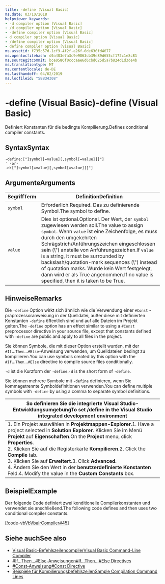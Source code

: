 ```yaml
---
title: -define (Visual Basic)
ms.date: 03/10/2018
helpviewer_keywords:
- -d compiler option [Visual Basic]
- /d compiler option [Visual Basic]
- -define compiler option [Visual Basic]
- d compiler option [Visual Basic]
- /define compiler option [Visual Basic]
- define compiler option [Visual Basic]
ms.assetid: f735c57d-1cf9-4f2f-a26f-0de630fd4077
ms.openlocfilehash: d0a483e7a3c9e9863db39e89d655cf172c1e8c81
ms.sourcegitcommit: bce0586f0cccaae6d6cbd625d5a7b824d1d3de4b
ms.translationtype: MT
ms.contentlocale: de-DE
ms.lasthandoff: 04/02/2019
ms.locfileid: "58834308"
---
```

# <a name="-define-visual-basic"></a><span data-ttu-id="e76e5-102">-define (Visual Basic)</span><span class="sxs-lookup"><span data-stu-id="e76e5-102">-define (Visual Basic)</span></span>
<span data-ttu-id="e76e5-103">Definiert Konstanten für die bedingte Kompilierung.</span><span class="sxs-lookup"><span data-stu-id="e76e5-103">Defines conditional compiler constants.</span></span>  
  
## <a name="syntax"></a><span data-ttu-id="e76e5-104">Syntax</span><span class="sxs-lookup"><span data-stu-id="e76e5-104">Syntax</span></span>  
  
```  
-define:["]symbol[=value][,symbol[=value]]["]  
' -or-  
-d:["]symbol[=value][,symbol[=value]]["]  
```  
  
## <a name="arguments"></a><span data-ttu-id="e76e5-105">Argumente</span><span class="sxs-lookup"><span data-stu-id="e76e5-105">Arguments</span></span>  
  
|<span data-ttu-id="e76e5-106">Begriff</span><span class="sxs-lookup"><span data-stu-id="e76e5-106">Term</span></span>|<span data-ttu-id="e76e5-107">Definition</span><span class="sxs-lookup"><span data-stu-id="e76e5-107">Definition</span></span>|  
|---|---|  
|`symbol`|<span data-ttu-id="e76e5-108">Erforderlich.</span><span class="sxs-lookup"><span data-stu-id="e76e5-108">Required.</span></span> <span data-ttu-id="e76e5-109">Das zu definierende Symbol.</span><span class="sxs-lookup"><span data-stu-id="e76e5-109">The symbol to define.</span></span>|  
|`value`|<span data-ttu-id="e76e5-110">Dies ist optional.</span><span class="sxs-lookup"><span data-stu-id="e76e5-110">Optional.</span></span> <span data-ttu-id="e76e5-111">Der Wert, der `symbol` zugewiesen werden soll.</span><span class="sxs-lookup"><span data-stu-id="e76e5-111">The value to assign `symbol`.</span></span> <span data-ttu-id="e76e5-112">Wenn `value` ist eine Zeichenfolge, es muss durch den umgekehrten Schrägstrich/Anführungszeichen eingeschlossen sein (\\") anstelle von Anführungszeichen.</span><span class="sxs-lookup"><span data-stu-id="e76e5-112">If `value` is a string, it must be surrounded by backslash/quotation-mark sequences (\\") instead of quotation marks.</span></span> <span data-ttu-id="e76e5-113">Wurde kein Wert festgelegt, dann wird er als True angenommen.</span><span class="sxs-lookup"><span data-stu-id="e76e5-113">If no value is specified, then it is taken to be True.</span></span>|  
  
## <a name="remarks"></a><span data-ttu-id="e76e5-114">Hinweise</span><span class="sxs-lookup"><span data-stu-id="e76e5-114">Remarks</span></span>  
 <span data-ttu-id="e76e5-115">Die `-define` Option wirkt sich ähnlich wie die Verwendung einer `#Const` -präprozessoranweisung in der Quelldatei, außer diese mit definierten Konstanten `-define` öffentlich sind und auf alle Dateien im Projekt gelten.</span><span class="sxs-lookup"><span data-stu-id="e76e5-115">The `-define` option has an effect similar to using a `#Const` preprocessor directive in your source file, except that constants defined with `-define` are public and apply to all files in the project.</span></span>  
  
 <span data-ttu-id="e76e5-116">Sie können Symbole, die mit dieser Option erstellt wurden, mit der `#If`...`Then`...`#Else`-Anweisung verwenden, um Quelldateien bedingt zu kompilieren.</span><span class="sxs-lookup"><span data-stu-id="e76e5-116">You can use symbols created by this option with the `#If`...`Then`...`#Else` directive to compile source files conditionally.</span></span>  
  
 <span data-ttu-id="e76e5-117">`-d` ist die Kurzform der `-define`.</span><span class="sxs-lookup"><span data-stu-id="e76e5-117">`-d` is the short form of `-define`.</span></span>  
  
 <span data-ttu-id="e76e5-118">Sie können mehrere Symbole mit `-define` definieren, wenn Sie kommagetrennte Symboldefinitionen verwenden.</span><span class="sxs-lookup"><span data-stu-id="e76e5-118">You can define multiple symbols with `-define` by using a comma to separate symbol definitions.</span></span>  
  
|<span data-ttu-id="e76e5-119">So definieren Sie die integrierte Visual Studio-Entwicklungsumgebung</span><span class="sxs-lookup"><span data-stu-id="e76e5-119">To set /define in the Visual Studio integrated development environment</span></span>|  
|---|  
|<span data-ttu-id="e76e5-120">1.  Ein Projekt auswählen in **Projektmappen-Explorer**.</span><span class="sxs-lookup"><span data-stu-id="e76e5-120">1.  Have a project selected in **Solution Explorer**.</span></span> <span data-ttu-id="e76e5-121">Klicken Sie im Menü **Projekt** auf **Eigenschaften**.</span><span class="sxs-lookup"><span data-stu-id="e76e5-121">On the **Project** menu, click **Properties**.</span></span> <br /><span data-ttu-id="e76e5-122">2.  Klicken Sie auf die Registerkarte **Kompilieren**.</span><span class="sxs-lookup"><span data-stu-id="e76e5-122">2.  Click the **Compile** tab.</span></span><br /><span data-ttu-id="e76e5-123">3.  Klicken Sie auf **Erweitert**.</span><span class="sxs-lookup"><span data-stu-id="e76e5-123">3.  Click **Advanced**.</span></span><br /><span data-ttu-id="e76e5-124">4.  Ändern Sie den Wert in der **benutzerdefinierte Konstanten** Feld.</span><span class="sxs-lookup"><span data-stu-id="e76e5-124">4.  Modify the value in the **Custom Constants** box.</span></span>|  
  
## <a name="example"></a><span data-ttu-id="e76e5-125">Beispiel</span><span class="sxs-lookup"><span data-stu-id="e76e5-125">Example</span></span>  
 <span data-ttu-id="e76e5-126">Der folgende Code definiert zwei konditionelle Compilerkonstanten und verwendet sie anschließend.</span><span class="sxs-lookup"><span data-stu-id="e76e5-126">The following code defines and then uses two conditional compiler constants.</span></span>  
  
 [!code-vb[VbVbalrCompiler#45](~/samples/snippets/visualbasic/VS_Snippets_VBCSharp/VbVbalrCompiler/VB/Class1.vb#45)]  
  
## <a name="see-also"></a><span data-ttu-id="e76e5-127">Siehe auch</span><span class="sxs-lookup"><span data-stu-id="e76e5-127">See also</span></span>

- [<span data-ttu-id="e76e5-128">Visual Basic-Befehlszeilencompiler</span><span class="sxs-lookup"><span data-stu-id="e76e5-128">Visual Basic Command-Line Compiler</span></span>](../../../visual-basic/reference/command-line-compiler/index.md)
- [<span data-ttu-id="e76e5-129">#If...Then...#Else-Anweisungen</span><span class="sxs-lookup"><span data-stu-id="e76e5-129">#If...Then...#Else Directives</span></span>](../../../visual-basic/language-reference/directives/if-then-else-directives.md)
- [<span data-ttu-id="e76e5-130">#Const-Anweisung</span><span class="sxs-lookup"><span data-stu-id="e76e5-130">#Const Directive</span></span>](../../../visual-basic/language-reference/directives/const-directive.md)
- [<span data-ttu-id="e76e5-131">Beispiele für Kompilierungsbefehlszeilen</span><span class="sxs-lookup"><span data-stu-id="e76e5-131">Sample Compilation Command Lines</span></span>](../../../visual-basic/reference/command-line-compiler/sample-compilation-command-lines.md)
